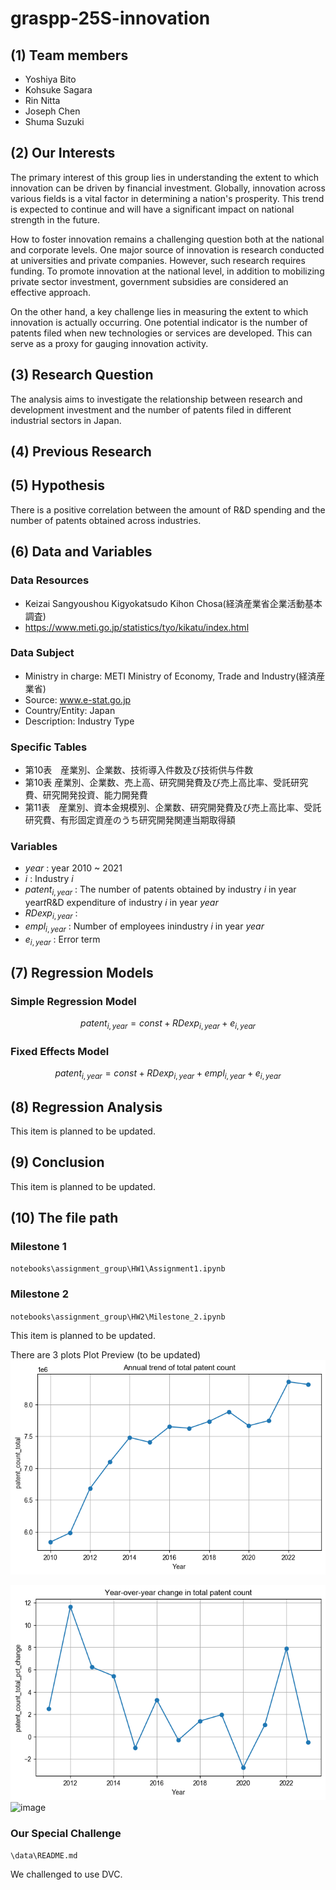 # graspp-25S-innovation

## (1) Team members

- Yoshiya Bito
- Kohsuke Sagara
- Rin Nitta
- Joseph Chen
- Shuma Suzuki

## (2) Our Interests

The primary interest of this group lies in understanding the extent to which innovation can be driven by financial investment.
Globally, innovation across various fields is a vital factor in determining a nation's prosperity. This trend is expected to continue and will have a significant impact on national strength in the future.

How to foster innovation remains a challenging question both at the national and corporate levels. One major source of innovation is research conducted at universities and private companies. However, such research requires funding. To promote innovation at the national level, in addition to mobilizing private sector investment, government subsidies are considered an effective approach.

On the other hand, a key challenge lies in measuring the extent to which innovation is actually occurring. One potential indicator is the number of patents filed when new technologies or services are developed. This can serve as a proxy for gauging innovation activity.

## (3) Research Question

The analysis aims to investigate the relationship between research and development investment and the number of patents filed in different industrial sectors in Japan.

## (4) Previous Research

## (5) Hypothesis

There is a positive correlation between the amount of R&D spending and the number of patents obtained across industries.

## (6) Data and Variables

### Data Resources

- Keizai Sangyoushou Kigyokatsudo Kihon Chosa(経済産業省企業活動基本調査)
- https://www.meti.go.jp/statistics/tyo/kikatu/index.html

### Data Subject

- Ministry in charge: METI Ministry of Economy, Trade and Industry(経済産業省)
- Source: www.e-stat.go.jp
- Country/Entity: Japan
- Description: Industry Type

### Specific Tables

- 第10表　産業別、企業数、技術導入件数及び技術供与件数
- 第10表  産業別、企業数、売上高、研究開発費及び売上高比率、受託研究費、研究開発投資、能力開発費
- 第11表　産業別、資本金規模別、企業数、研究開発費及び売上高比率、受託研究費、有形固定資産のうち研究開発関連当期取得額

### Variables

- $year$ : year 2010 ~ 2021
- $i$ : Industry $i$
- $patent_{i, year}$ : The number of patents obtained by industry $i$ in year year$t$R&D expenditure of industry $i$ in year $year$
- $RDexp_{i, year}$ :
- $empl_{i, year}$ : Number of employees inindustry $i$ in year $year$
- $e_{i, year}$ : Error term

## (7) Regression Models

### Simple Regression Model

$$
patent_{i, year} = const + RDexp_{i, year} + e_{i, year}
$$

### Fixed Effects Model

$$
patent_{i, year} = const + RDexp_{i, year} + empl_{i, year} + e_{i, year}
$$

## (8) Regression Analysis

This item is planned to be updated.

## (9) Conclusion

This item is planned to be updated.

## (10) The file path

### Milestone 1

`notebooks\assignment_group\HW1\Assignment1.ipynb`

### Milestone 2

`notebooks\assignment_group\HW2\Milestone_2.ipynb`



This item is planned to be updated.

There are 3 plots
Plot Preview (to be updated)
![1748228982837](image/README/1748228982837.png)

![1748228870896](image/README/1748228870896.png)
![image](https://github.com/user-attachments/assets/defa6edd-2b1e-455c-a813-1757f478e5c9)

### Our Special Challenge

`\data\README.md`

We challenged to use DVC.
